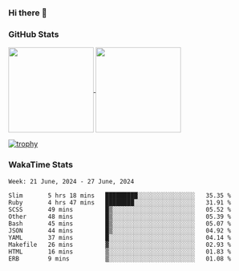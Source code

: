 ### Hi there 👋

### GitHub Stats

<a href="https://github.com/anuraghazra/github-readme-stats">
  <img align="center" height="170px" src="https://github-readme-stats.vercel.app/api/top-langs/?username=tksfjt1024&layout=compact&count_private=true&show_icons=true&show_icons=true&theme=graywhite" />
</a>
<a href="https://github.com/anuraghazra/github-readme-stats">
  <img align="center" height="170px" src="https://github-readme-stats.vercel.app/api?username=tksfjt1024&count_private=true&show_icons=true&show_icons=true&theme=graywhite" />
</a>

[![trophy](https://github-profile-trophy.vercel.app/?username=tksfjt1024)](https://github.com/ryo-ma/github-profile-trophy)

### WakaTime Stats

<!--START_SECTION:waka-->
```text
Week: 21 June, 2024 - 27 June, 2024

Slim       5 hrs 18 mins   █████████░░░░░░░░░░░░░░░░   35.35 % 
Ruby       4 hrs 47 mins   ████████░░░░░░░░░░░░░░░░░   31.91 % 
SCSS       49 mins         █▒░░░░░░░░░░░░░░░░░░░░░░░   05.52 % 
Other      48 mins         █▒░░░░░░░░░░░░░░░░░░░░░░░   05.39 % 
Bash       45 mins         █▒░░░░░░░░░░░░░░░░░░░░░░░   05.07 % 
JSON       44 mins         █▒░░░░░░░░░░░░░░░░░░░░░░░   04.92 % 
YAML       37 mins         █░░░░░░░░░░░░░░░░░░░░░░░░   04.14 % 
Makefile   26 mins         ▓░░░░░░░░░░░░░░░░░░░░░░░░   02.93 % 
HTML       16 mins         ▒░░░░░░░░░░░░░░░░░░░░░░░░   01.83 % 
ERB        9 mins          ▒░░░░░░░░░░░░░░░░░░░░░░░░   01.08 % 
```
<!--END_SECTION:waka-->

